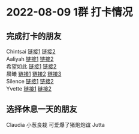 # 2022-08-09 1群 打卡情况
## 完成打卡的朋友
Chintsai [链接1](http://mmbiz.qpic.cn/mmbiz_jpg/fKBOEML39zqbyoFMVMoJIhzHwjNPL0uZ7XOXPHavhyYU6Bko4sWmpLxP35u1WibO0RiajGrV2JVs4KCf6ABwicACQ/0) [链接2](http://mmbiz.qpic.cn/mmbiz_jpg/fKBOEML39zqbyoFMVMoJIhzHwjNPL0uZdKRh7uibURVKiaofMoQypAsyZbpJY4PjD5bILmqPAoXuAA4H8jiakz22w/0) <br>Aaliyah [链接1](http://mmbiz.qpic.cn/mmbiz_jpg/aBaDwGIjEcGP5W58LIg8Hh5APEXUdooztMUzX7VuOrnibBhiclQPk5RibveiaHTibIicbEvlLbJicXJnR2so7DHEyZRjw/0) [链接2](http://mmbiz.qpic.cn/mmbiz_jpg/aBaDwGIjEcGP5W58LIg8Hh5APEXUdoozYd0Z4S3wPTITuFpC1EIy5hyABwvuLaK9wicucEUg0cybzoiao97XNQyA/0) <br>希望如此 [链接1](http://mmbiz.qpic.cn/mmbiz_jpg/3OJDq5op6dqwJaicxNa1bibO168HnxpGjAC4WgIqjMzYMh7W2bvFbBTibzAMr3qubyH2SB4KWSK4x20jdWeXTF3Vw/0) [链接2](http://mmbiz.qpic.cn/mmbiz_jpg/3OJDq5op6dqwJaicxNa1bibO168HnxpGjAmfWr4vMlvAzqDKgiaQFVbwvQiasga3Ytrm5NefIcx4SVIJZU67ntR8fw/0) <br>晨曦 [链接1](http://mmbiz.qpic.cn/mmbiz_jpg/4rYayDxu0jWVsQ2aCNdgQKblUpnYsXFWzHUmLib5fK3qWlQma5DchV84ofjkfnGzK9mh4uDznRJE7ZDwvjI2Ixw/0) [链接2](http://mmbiz.qpic.cn/mmbiz_jpg/4rYayDxu0jWVsQ2aCNdgQKblUpnYsXFWzHUmLib5fK3qWlQma5DchV84ofjkfnGzK9mh4uDznRJE7ZDwvjI2Ixw/0) [链接3](http://mmbiz.qpic.cn/mmbiz_jpg/4rYayDxu0jWVsQ2aCNdgQKblUpnYsXFWrGic8I5otIqklZzDT4w4iaX4krLkw9mseiauicjd0G0mcDrCxn31JPvYbw/0) <br>Silence [链接1](http://mmbiz.qpic.cn/mmbiz_jpg/sGSnerdz48HzV6snmpUgoUGweb2RZqeMg0Kve4iaPltZicJN8XVjPTgYkCXnqUibILYTp3dxhcGIia2r86rqMBNxtA/0) [链接2](http://mmbiz.qpic.cn/mmbiz_jpg/sGSnerdz48HzV6snmpUgoUGweb2RZqeMkeTFW5nMHj5rOgfUIcaA4z38Sp2IrIkgnboOicoerqVES5ibnwibrnniaQ/0) <br>Yvette [链接1](http://mmbiz.qpic.cn/mmbiz_jpg/uFVGJUWIyalI3MhrR20qE8P2vuPjqX4h6WoRnpwGczbCODicLkKS5jJ8WfE8c5ZbPL97vcsUKicjkwkVo0dicCbww/0) [链接2](http://mmbiz.qpic.cn/mmbiz_jpg/uFVGJUWIyalI3MhrR20qE8P2vuPjqX4hgahkDszttD1AGou1Wz6pdpfkGxrZJqvk60Jls7dt3azYUPz9s9Norg/0) <br>
## 选择休息一天的朋友
Claudia
小葱良栽
可爱爆了猪炮炮谊
Jutta

